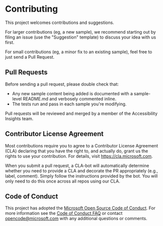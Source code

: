 # Contributing

This project welcomes contributions and suggestions.

For larger contributions (eg, a new sample), we recommend starting out by filing an issue (use the "Suggestion" template) to discuss your idea with us first.

For small contributions (eg, a minor fix to an existing sample), feel free to just send a Pull Request.

## Pull Requests

Before sending a pull request, please double check that:

* Any new sample content being added is documented with a sample-level README.md and verbosely commented inline.
* The tests run and pass in each sample you're modifying.

Pull requests will be reviewed and merged by a member of the Accessibility Insights team.

## Contributor License Agreement

Most contributions require you to agree to a Contributor License Agreement (CLA) declaring that you have the right to, and actually do, grant us the rights to use your contribution. For details, visit https://cla.microsoft.com.

When you submit a pull request, a CLA-bot will automatically determine whether you need to provide a CLA and decorate the PR appropriately (e.g., label, comment). Simply follow the instructions provided by the bot. You will only need to do this once across all repos using our CLA.

## Code of Conduct

This project has adopted the [Microsoft Open Source Code of Conduct](https://opensource.microsoft.com/codeofconduct/). For more information see the [Code of Conduct FAQ](https://opensource.microsoft.com/codeofconduct/faq/) or contact [opencode@microsoft.com](mailto:opencode@microsoft.com) with any additional questions or comments.
